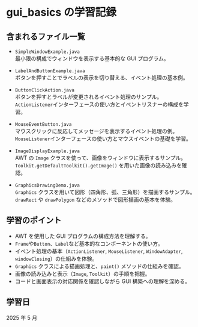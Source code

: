 # gui_basics の学習記録

## 含まれるファイル一覧

- `SimpleWindowExample.java`  
  最小限の構成でウィンドウを表示する基本的な GUI プログラム。

- `LabelAndButtonExample.java`  
  ボタンを押すことでラベルの表示を切り替える、イベント処理の基本例。

- `ButtonClickAction.java`  
  ボタンを押すとラベルが変更されるイベント処理のサンプル。  
  `ActionListener`インターフェースの使い方とイベントリスナーの構成を学習。

- `MouseEventButton.java`  
  マウスクリックに反応してメッセージを表示するイベント処理の例。  
  `MouseListener`インターフェースの使い方とマウスイベントの基礎を学習。

- `ImageDisplayExample.java`  
  AWT の `Image` クラスを使って、画像をウィンドウに表示するサンプル。  
  `Toolkit.getDefaultToolkit().getImage()` を用いた画像の読み込みを確認。

- `GraphicsDrawingDemo.java`  
  `Graphics` クラスを用いて図形（四角形、弧、三角形）を描画するサンプル。  
  `drawRect` や `drawPolygon` などのメソッドで図形描画の基本を体験。

## 学習のポイント

- AWT を使用した GUI プログラムの構成方法を理解する。
- `Frame`や`Button`、`Label`など基本的なコンポーネントの使い方。
- イベント処理の基本（`ActionListener`, `MouseListener`, `WindowAdapter`, `windowClosing`）の仕組みを体験。
- `Graphics` クラスによる描画処理と、`paint()` メソッドの仕組みを確認。
- 画像の読み込みと表示（`Image`, `Toolkit`）の手順を把握。
- コードと画面表示の対応関係を確認しながら GUI 構築への理解を深める。

## 学習日

2025 年 5 月